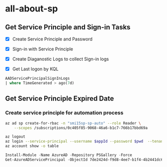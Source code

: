 # all-about-sp

## Get Service Principle and Sign-in Tasks


- [x] Create Service Principle and Password
- [x] Sign-in with Service Principle

- [x] Create Diaganostic Logs to collect Sign-in logs
- [x] Get Last logon by KQL

```sql
AADServicePrincipalSignInLogs
| where TimeGenerated > ago(7d)
```


## Get Service Principle Expired Date

### Create service principle for automation process

```bash
az ad sp create-for-rbac -n "smi15sp-sp-auto" --role Reader \
    --scopes /subscriptions/0c405f85-9068-46a6-b1c7-766b17bbd69a

az logout
az login --service-principal --username $appId --password $pwd  --tenant $TENANT_ID  
az account show -o table
```


```powershell
Install-Module -Name AzureAD -Repository PSGallery -Force
Get-AzureADServicePrincipal -ObjectId 7de2424d-f9d8-4ee7-b1f4-4b2441dc6ebf

```




